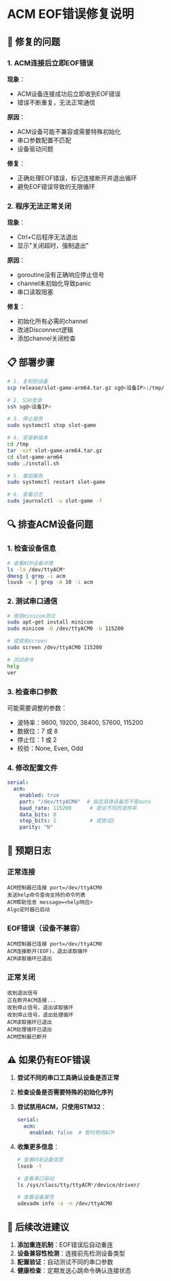 # ACM EOF错误修复说明

## 🔴 修复的问题

### 1. **ACM连接后立即EOF错误**
**现象**：
- ACM设备连接成功后立即收到EOF错误
- 错误不断重复，无法正常通信

**原因**：
- ACM设备可能不兼容或需要特殊初始化
- 串口参数配置不匹配
- 设备驱动问题

**修复**：
- 正确处理EOF错误，标记连接断开并退出循环
- 避免EOF错误导致的无限循环

### 2. **程序无法正常关闭**
**现象**：
- Ctrl+C后程序无法退出
- 显示"关闭超时，强制退出"

**原因**：
- goroutine没有正确响应停止信号
- channel未初始化导致panic
- 串口读取阻塞

**修复**：
- 初始化所有必需的channel
- 改进Disconnect逻辑
- 添加channel关闭检查

## 📋 部署步骤

```bash
# 1. 复制到设备
scp release/slot-game-arm64.tar.gz sg@<设备IP>:/tmp/

# 2. SSH登录
ssh sg@<设备IP>

# 3. 停止服务
sudo systemctl stop slot-game

# 4. 安装新版本
cd /tmp
tar -xzf slot-game-arm64.tar.gz
cd slot-game-arm64
sudo ./install.sh

# 5. 重启服务
sudo systemctl restart slot-game

# 6. 查看日志
sudo journalctl -u slot-game -f
```

## 🔍 排查ACM设备问题

### 1. 检查设备信息
```bash
# 查看ACM设备详情
ls -la /dev/ttyACM*
dmesg | grep -i acm
lsusb -v | grep -A 10 -i acm
```

### 2. 测试串口通信
```bash
# 使用minicom测试
sudo apt-get install minicom
sudo minicom -D /dev/ttyACM0 -b 115200

# 或使用screen
sudo screen /dev/ttyACM0 115200

# 测试命令
help
ver
```

### 3. 检查串口参数
可能需要调整的参数：
- 波特率：9600, 19200, 38400, 57600, 115200
- 数据位：7 或 8
- 停止位：1 或 2
- 校验：None, Even, Odd

### 4. 修改配置文件
```yaml
serial:
  acm:
    enabled: true
    port: "/dev/ttyACM0"  # 指定具体设备而不是auto
    baud_rate: 115200      # 尝试不同的波特率
    data_bits: 8
    stop_bits: 1           # 或尝试2
    parity: "N"
```

## 🎯 预期日志

### 正常连接
```
ACM控制器已连接 port=/dev/ttyACM0
发送help命令查询支持的命令列表
ACM帮助信息 message=<help响应>
Algo定时器已启动
```

### EOF错误（设备不兼容）
```
ACM控制器已连接 port=/dev/ttyACM0
ACM连接断开(EOF)，退出读取循环
ACM读取循环已退出
```

### 正常关闭
```
收到退出信号
正在断开ACM连接...
收到停止信号，退出读取循环
收到停止信号，退出处理循环
ACM读取循环已退出
ACM处理循环已退出
ACM控制器已断开
```

## ⚠️ 如果仍有EOF错误

1. **尝试不同的串口工具确认设备是否正常**
2. **检查设备是否需要特殊的初始化序列**
3. **尝试禁用ACM，只使用STM32**：
   ```yaml
   serial:
     acm:
       enabled: false  # 暂时禁用ACM
   ```

4. **收集更多信息**：
   ```bash
   # 查看USB设备信息
   lsusb -t
   
   # 查看串口驱动
   ls /sys/class/tty/ttyACM*/device/driver/
   
   # 查看设备属性
   udevadm info -a -n /dev/ttyACM0
   ```

## 📝 后续改进建议

1. **添加重连机制**：EOF错误后自动重连
2. **设备兼容性检测**：连接前先检测设备类型
3. **配置验证**：自动测试不同的串口参数
4. **健康检查**：定期发送心跳命令确认连接状态